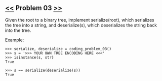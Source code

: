 ## [<<](../02) Problem 03 [>>](../04)

Given the root to a binary tree, implement serialize(root), which serializes the tree
into a string, and deserialize(s), which deserializes the string back into the tree.

Example:

    >>> serialize, deserialize = coding_problem_03()
    >>> s = '>>> YOUR OWN TREE ENCODING HERE <<<'
    >>> isinstance(s, str)
    True

    >>> s == serialize(deserialize(s))
    True
